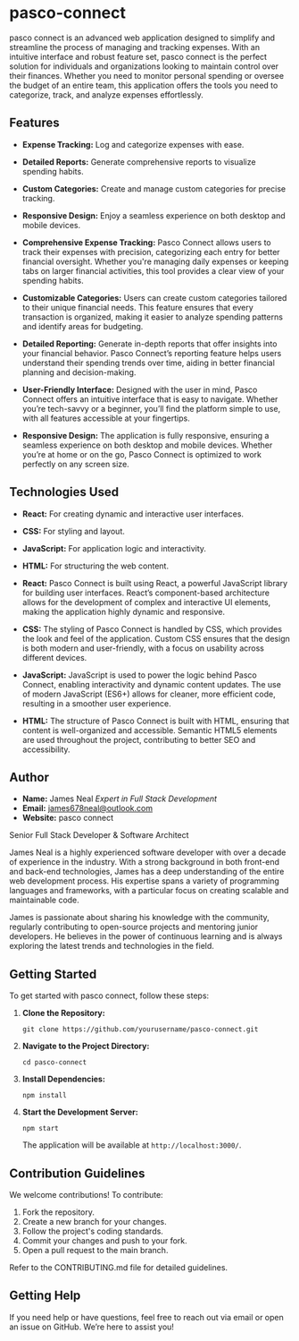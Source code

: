 # pasco-connect


pasco connect is an advanced web application designed to simplify and streamline the process of managing and tracking expenses. With an intuitive interface and robust feature set, pasco connect is the perfect solution for individuals and organizations looking to maintain control over their finances. Whether you need to monitor personal spending or oversee the budget of an entire team, this application offers the tools you need to categorize, track, and analyze expenses effortlessly.

## Features

- **Expense Tracking:** Log and categorize expenses with ease.
- **Detailed Reports:** Generate comprehensive reports to visualize spending habits.
- **Custom Categories:** Create and manage custom categories for precise tracking.
- **Responsive Design:** Enjoy a seamless experience on both desktop and mobile devices.
- **Comprehensive Expense Tracking:** Pasco Connect allows users to track their expenses with precision, categorizing each entry for better financial oversight. Whether you're managing daily expenses or keeping tabs on larger financial activities, this tool provides a clear view of your spending habits.

- **Customizable Categories:** Users can create custom categories tailored to their unique financial needs. This feature ensures that every transaction is organized, making it easier to analyze spending patterns and identify areas for budgeting.

- **Detailed Reporting:** Generate in-depth reports that offer insights into your financial behavior. Pasco Connect’s reporting feature helps users understand their spending trends over time, aiding in better financial planning and decision-making.

- **User-Friendly Interface:** Designed with the user in mind, Pasco Connect offers an intuitive interface that is easy to navigate. Whether you’re tech-savvy or a beginner, you’ll find the platform simple to use, with all features accessible at your fingertips.

- **Responsive Design:** The application is fully responsive, ensuring a seamless experience on both desktop and mobile devices. Whether you’re at home or on the go, Pasco Connect is optimized to work perfectly on any screen size.


## Technologies Used

- **React:** For creating dynamic and interactive user interfaces.
- **CSS:** For styling and layout.
- **JavaScript:** For application logic and interactivity.
- **HTML:** For structuring the web content.
- **React:** Pasco Connect is built using React, a powerful JavaScript library for building user interfaces. React’s component-based architecture allows for the development of complex and interactive UI elements, making the application highly dynamic and responsive.

- **CSS:** The styling of Pasco Connect is handled by CSS, which provides the look and feel of the application. Custom CSS ensures that the design is both modern and user-friendly, with a focus on usability across different devices.

- **JavaScript:** JavaScript is used to power the logic behind Pasco Connect, enabling interactivity and dynamic content updates. The use of modern JavaScript (ES6+) allows for cleaner, more efficient code, resulting in a smoother user experience.

- **HTML:** The structure of Pasco Connect is built with HTML, ensuring that content is well-organized and accessible. Semantic HTML5 elements are used throughout the project, contributing to better SEO and accessibility.


## Author
- **Name:** James Neal   *Expert in Full Stack Development*  
- **Email:** james678neal@outlook.com
- **Website:** pasco connect

Senior Full Stack Developer & Software Architect

James Neal is a highly experienced software developer with over a decade of experience in the industry. With a strong background in both front-end and back-end technologies, James has a deep understanding of the entire web development process. His expertise spans a variety of programming languages and frameworks, with a particular focus on creating scalable and maintainable code.

James is passionate about sharing his knowledge with the community, regularly contributing to open-source projects and mentoring junior developers. He believes in the power of continuous learning and is always exploring the latest trends and technologies in the field.

## Getting Started

To get started with pasco connect, follow these steps:

1. **Clone the Repository:**
    ```
    git clone https://github.com/yourusername/pasco-connect.git
    ```

2. **Navigate to the Project Directory:**
    ```
    cd pasco-connect
    ```

3. **Install Dependencies:**
    ```
    npm install
    ```

4. **Start the Development Server:**
    ```
    npm start
    ```

    The application will be available at `http://localhost:3000/`.

## Contribution Guidelines

We welcome contributions! To contribute:

1. Fork the repository.
2. Create a new branch for your changes.
3. Follow the project's coding standards.
4. Commit your changes and push to your fork.
5. Open a pull request to the main branch.

Refer to the CONTRIBUTING.md file for detailed guidelines.

## Getting Help

If you need help or have questions, feel free to reach out via email or open an issue on GitHub. We’re here to assist you!
